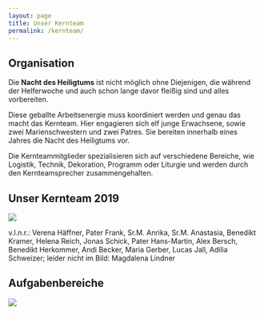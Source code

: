 ```yaml
---
layout: page
title: Unser Kernteam
permalink: /kernteam/
---
```

## Organisation

Die <strong>Nacht des Heiligtums</strong> ist nicht möglich ohne Diejenigen, die während der Helferwoche und auch schon lange davor fleißig sind und alles vorbereiten.

Diese geballte Arbeitsenergie muss koordiniert werden und genau das macht das Kernteam. Hier engagieren sich elf junge Erwachsene, sowie zwei Marienschwestern und zwei Patres. Sie bereiten innerhalb eines Jahres die Nacht des Heiligtums vor.

Die Kernteammitglieder spezialisieren sich auf verschiedene Bereiche, wie Logistik, Technik, Dekoration, Programm oder Liturgie und werden durch den Kernteamsprecher zusammengehalten.

## Unser Kernteam 2019

![](/assets/uploads/img_3379.webp)

v.l.n.r.: Verena Häffner, Pater Frank, Sr.M. Anrika, Sr.M. Anastasia, Benedikt Kramer, Helena Reich, Jonas Schick, Pater Hans-Martin, Alex Bersch, Benedikt Herkommer, Andi Becker, Maria Gerber, Lucas Jall, Adilia Schweizer; leider nicht im Bild: Magdalena Lindner

## Aufgabenbereiche

![](/assets/uploads/kopie-von-kernteamsprecher_.webp)
